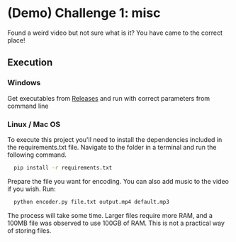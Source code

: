 # (Demo) Challenge 1: misc
Found a weird video but not sure what is it? You have came to the correct place!

## Execution

### Windows

Get executables from [Releases](https://github.com/AuBandera/DataToVideoEncoderDecoder/releases/new) and run with correct parameters from command line

### Linux / Mac OS

To execute this project you'll need to install the dependencies included in the requirements.txt file. Navigate to the folder in a terminal and run the following command.

```bash
  pip install -r requirements.txt
```

Prepare the file you want for encoding. You can also add music to the video if you wish. Run:

```bash
  python encoder.py file.txt output.mp4 default.mp3
```

The process will take some time. Larger files require more RAM, and a 100MB file was observed to use 100GB of RAM. This is not a practical way of storing files.



